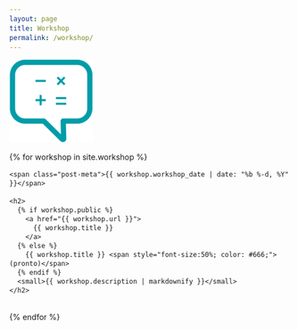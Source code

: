 ```yaml
---
layout: page
title: Workshop
permalink: /workshop/
---
```

<img src="/assets/workshops-icon.png" class="imsg-responsive">

 {% for workshop in site.workshop %}
  <article style="margin-bottom:2rem;" class="workshop">

    <span class="post-meta">{{ workshop.workshop_date | date: "%b %-d, %Y" }}</span>

    <h2>
      {% if workshop.public %}
        <a href="{{ workshop.url }}">
          {{ workshop.title }}
        </a>
      {% else %}
        {{ workshop.title }} <span style="font-size:50%; color: #666;">(pronto)</span>
      {% endif %}
      <small>{{ workshop.description | markdownify }}</small>
    </h2>

  </article>
  {% endfor %}